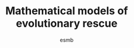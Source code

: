 ---
layout: group
author: esmb
day: "Tuesday"
group: "MS1"
subgroup: "POPD"
title:  "Mathematical models of evolutionary rescue"
organizers: "Félix Geoffroy, Mario Santer"
description: "When a population faces a fast detrimental environmental change, it can escape extinction via genetic adaptation. This scenario is often referred to as “evolutionary rescue” and has been extensively studied both empirically and theoretically. Understanding evolutionary rescue, and the conditions that favor it, is of great importance in many practical applications. In conservation biology, for instance, it is helpful for issuing policies that prevent the extinction of populations of interest. On the other hand, in medicine or agriculture, it is needed to prevent the emergence of mutant pathogens that are resistant to drug treatment. In particular, the evolutionary rescue framework has been extensively used for understanding tumor evolution and the evolution of antibiotic resistance. Over the past few years, a great deal of theoretical work has been done to build more realistic models that can address the diversity of biological contexts. Mathematical models have been proposed that take into account population or spatial structure, mating systems, migration or different mutation effects. In addition to these various biological questions, the mathematical approaches that are used in the study of evolutionary rescue are diverse. The two most common techniques to address the stochastic nature of rescue are the branching process and the diffusion process. Besides, under some circumstances, the modalities of rescue are better understood in a deterministic framework. The speakers of this minisymposium will present recent theoretical works in the field of evolutionary rescue and they cover a wide range of both biological questions and mathematical approaches."
author1: "Stephan Peischl"
author2: "Robert Noble"
author3: "Mario Santer"
author4: "Jacek Miękisz"
inst1: "University of Berne"
inst2: "ETH Zurich"
inst3: "Max Planck Institute for Evolutionary Biology"
inst4: "University of Warsaw"
title1: "The effect of gene flow on evolutionary rescue"
title2: "The logic of containing tumours"
title3: "Evolutionary Rescue and Drug Resistance on Multicopy Plasmids"
title4: "Evolution of populations with strategy- dependent time delays"
abstract1: "It seems certain that a substantial fraction of our planet’s current biodiversity will be lost to extinction as species’ habitats change at an accelerating rate. Some species, however, may be able to escape that fate by adapting, shifting their geographical ranges, or both. This leads to the questions of when, where and how might adaptation allow species to survive, leading to ‘evolutionary rescue’. Some basic answers to those questions come from theory. Experimental and theoretical studies have highlighted the impact of gene flow on the probability of evolutionary rescue. Mathematical modelling and simulations of evolutionary rescue in spatially or otherwise structured populations showed that intermediate migration rates can often maximise the probability of rescue in gradually or abruptly deteriorating habitats. In this talk, I present several mathematical approaches to studying evolutionary rescue in spatial or otherwise structured populations with gene flow between sub-populations, using discrete or continuous space models. I present simple conditions for when gene flow facilitates evolutionary rescue as compared to isolated populations, investigate the role of long-distance dispersal, as well as the role of phenotypic variation in dispersal traits." 
abstract2: "Challenging the paradigm of maximum tolerated dose, evolutionary theory suggests that the emer- gence of resistance to cancer therapy may be prevented or delayed by exploiting competitive ecological interactions between drug-sensitive and resistant tumour sub-clones. Recent studies have shown that a treatment strategy aiming for containment, not elimination, can control tumour burden more effectively than more aggressive approaches in vitro, in mouse models, and in the clinic, but theoretical understand- ing of these outcomes is underdeveloped. I will present a new, mathematically rigorous framework for understanding tumour containment that unifies and generalizes previous formulations. Results obtained within this framework provide timely guidance for empirical research including the design of clinical trials."
abstract3: "Bacteria often carry 'extra DNA' in form of plasmids in addition to their chromosome. Many plasmids have a copy number greater than one such that the genes encoded on these plasmids are present in multiple copies per cell. This has evolutionary consequences by increasing the mutational target size, by prompting the (transitory) co-occurrence of mutant and wild-type alleles within the same cell, and by allowing for gene dosage effects. We present a mathematical model for bacterial adaptation to harsh environmental change if adaptation is driven by beneficial alleles on multicopy plasmids. Successful adaptation depends on the availability of advantageous alleles and on their establishment probability. The establishment process involves the segregation of mutant and wild-type plasmids to the two daughter cells, allowing for the emergence of mutant homozygous cells over the course of several generations. To model this process, we use the theory of multi-type branching processes, where a type is defined by the genetic composition of the cell. Both factors – the availability of advantageous alleles and their establishment probability – depend on the plasmid copy number, and they often do so antagonistically. We find that in the interplay of various effects, a lower or higher copy number may maximize the probability of evolutionary rescue. The decisive factor is the dominance relationship between mutant and wild-type plasmids and potential gene dosage effects. Results from a simple model of antibiotic degradation  indicate that the optimal plasmid copy number may depend on the specific  environment encountered by the population."
abstract4: "We address the issue of the stability of coexistence of two strategies with respect to time delays in evolving populations. It is well known that time delays may cause oscillations. Here we report a novel behavior. We show that a microscopic model of evolutionary games with a unique mixed evolutionarily stable strategy (a globally asymptotically stable interior stationary state in the standard replicator dynamics) and with strategy-dependent time delays leads to a new type of replicator dynamics. It describes the time evolution of fractions of the population playing given strategies and the size of the population. Unlike in all previous models, stationary states of such dynamics depend on time delays. Moreover, at certain time delays, an interior stationary state may disappear or there may appear another interior stationary state. This shows that effects of time delays are much more complex then it was previously thought."
---